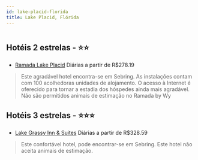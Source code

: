 ```yaml
---
id: lake-placid-florida
title: Lake Placid, Flórida
---
```


<center><img src="http://photos.hotelbeds.com/giata/34/340760/340760a_hb_a_002.jpg" alt="" /></center>


## Hotéis 2 estrelas - ⭐️⭐️

-    [Ramada Lake Placid](https://www.hurb.com/hoteis/lake-placid/ramada-lake-placid-JNP-JP194126?cmp=18055) Diárias a partir de R$278.19
   > Este agradável hotel encontra-se em Sebring. As instalações contam com 100 acolhedoras unidades de alojamento. O acesso à Internet é oferecido para tornar a estadia dos hóspedes ainda mais agradável. Não são permitidos animais de estimação no Ramada by Wy

## Hotéis 3 estrelas - ⭐️⭐️⭐️

-    [Lake Grassy Inn & Suites](https://www.hurb.com/hoteis/lake-placid/lake-grassy-inn-suites-JNP-JP616774?cmp=18055) Diárias a partir de R$328.59
   > Este confortável hotel, pode encontrar-se em Sebring. Este hotel não aceita animais de estimação. 
